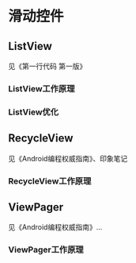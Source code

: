 # 滑动控件



## ListView

见《第一行代码 第一版》

### ListView工作原理



### ListView优化



## RecycleView

见《Android编程权威指南》、印象笔记

### RecycleView工作原理





## ViewPager



见《Android编程权威指南》...

### ViewPager工作原理